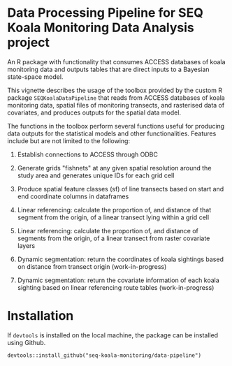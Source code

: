 # Data Processing Pipeline for SEQ Koala Monitoring Data Analysis project

An R package with functionality that consumes ACCESS databases of koala monitoring data and outputs tables that are direct inputs to a Bayesian state-space model.

This vignette describes the usage of the toolbox provided by the custom
R package `SEQKoalaDataPipeline` that reads from ACCESS databases of
koala monitoring data, spatial files of monitoring transects, and
rasterised data of covariates, and produces outputs for the spatial data
model.

The functions in the toolbox perform several functions useful for
producing data outputs for the statistical models and other
functionalities. Features include but are not limited to the following:

1.  Establish connections to ACCESS through ODBC

2.  Generate grids "fishnets" at any given spatial resolution around the
    study area and generates unique IDs for each grid cell
    
3.  Produce spatial feature classes (sf) of line transects based on
    start and end coordinate columns in dataframes
    
4.  Linear referencing: calculate the proportion of, and distance of
    that segment from the origin, of a linear transect lying within a
    grid cell
    
5.  Linear referencing: calculate the proportion of, and distance of
    segments from the origin, of a linear transect from raster covariate
    layers
    
6.  Dynamic segmentation: return the coordinates of koala sightings
    based on distance from transect origin (work-in-progress)
    
7.  Dynamic segmentation: return the covariate information of each koala
    sighting based on linear referencing route tables (work-in-progress)
    

# Installation

If `devtools` is installed on the local machine, the package can be installed using Github.

```
devtools::install_github("seq-koala-monitoring/data-pipeline")
```
